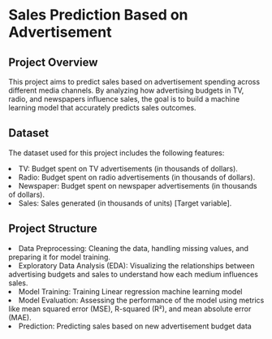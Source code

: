 <h1>Sales Prediction Based on Advertisement</h1>
<h2>Project Overview</h2>
<p>This project aims to predict sales based on advertisement spending across different media channels. By analyzing how advertising budgets in TV, radio, and newspapers influence sales, the goal is to build a machine learning model that accurately predicts sales outcomes.</p>

<h2>Dataset</h2>
<p>The dataset used for this project includes the following features:</p>

<li>TV: Budget spent on TV advertisements (in thousands of dollars).</li>
<li>Radio: Budget spent on radio advertisements (in thousands of dollars).</li>
<li>Newspaper: Budget spent on newspaper advertisements (in thousands of dollars).</li>
<li>Sales: Sales generated (in thousands of units) [Target variable].</li>
<h2>Project Structure</h2>
<li>Data Preprocessing: Cleaning the data, handling missing values, and preparing it for model training.</li>
<li>Exploratory Data Analysis (EDA): Visualizing the relationships between advertising budgets and sales to understand how each medium influences sales.</li>
<li>Model Training: Training Linear regression machine learning model</li>
<li>Model Evaluation: Assessing the performance of the model using metrics like mean squared error (MSE), R-squared (R²), and mean absolute error (MAE).</li>
<li>Prediction: Predicting sales based on new advertisement budget data</li>
